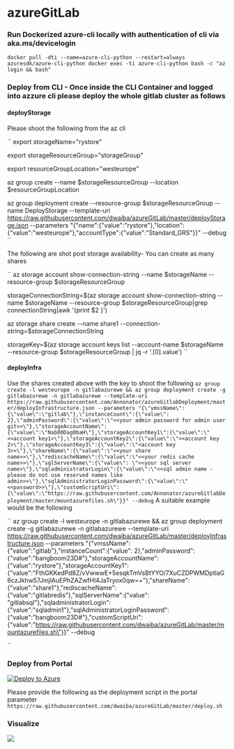 # azureGitLab

### Run Dockerized azure-cli locally with authentication of cli via aka.ms/devicelogin

``
docker pull -dti --name=azure-cli-python --restart=always azuresdk/azure-cli-python
docker exec -ti azure-cli-python bash -c "az login && bash"
``
### Deploy from CLI - Once inside the CLI Container and logged into azzure cli please deploy the whole gitlab cluster as follows

#### deployStorage
Please shoot the following from the az cli

``
export storageName="rystore"

export storageResourceGroup="storageGroup"

export resourceGroupLocation="westeurope"

az group create --name $storageResourceGroup --location $resourceGroupLocation

az group deployment create --resource-group $storageResourceGroup --name DeployStorage --template-uri https://raw.githubusercontent.com/dwaiba/azureGitLab/master/deployStorage.json --parameters "{\"name\":{\"value\":\"rystore\"},\"location\":{\"value\":\"westeurope\"},\"accountType\":{\"value\":\"Standard_GRS\"}}" --debug
``

The following are shot post storage availability- You can create as many shares

``
az storage account show-connection-string --name $storageName --resource-group $storageResourceGroup


storageConnectionString=$(az storage account show-connection-string --name $storageName --resource-group $storageResourceGroup|grep connectionString|awk '{print $2 }')

az storage share create --name share1 --connection-string=$storageConnectionString

storageKey=$(az storage account keys list --account-name $storageName --resource-group $storageResourceGroup | jq -r '.[0].value')
``

#### deployInfra
Use the shares created above with the key to shoot the following
``
az group create -l westeurope -n gitlabazurewe && az group deployment create -g gitlabazurewe -n gitlabazurewe --template-uri https://raw.githubusercontent.com/Annonator/azureGitlabDeployment/master/deployInfrastructure.json --parameters "{\"vmssName\":{\"value\":\"gitlab\"},\"instanceCount\":{\"value\": 2},\"adminPassword\":{\"value\":\"<<your admin password for admin user git>>\"},\"storageAccountName\":{\"value\":\"Nab00Dag0baH\"},\"storageAccountKey1\":{\"value\":\"<<account key1>\"},\"storageAccountKey2\":{\"value\":\"<<account key 2>\"},\"storageAccountKey3\":{\"value\":\"<account key 3>>\"},\"shareName\":{\"value\":\"<<your share name>>\"},\"rediscacheName\":{\"value\":\"<<your redis cache name>>\"},\"sqlServerName\":{\"value\": \"<<your sql server name>\"},\"sqladministratorLogin\":{\"value\":\"<<sql admin name - please do not use reserved names like admin>>\"},\"sqlAdministratorLoginPassword\":{\"value\":\"<<password>>\"},\"customScriptUri\":{\"value\":\"https://raw.githubusercontent.com/Annonator/azureGitlabDeployment/master/mountazurefiles.sh\"}}" --debug
``
A suitable example would be the following

``
az group create -l westeurope -n gitlabazurewe && az group deployment create -g gitlabazurewe -n gitlabazurewe --template-uri https://raw.githubusercontent.com/dwaiba/azureGitLab/master/deployInfrastructure.json --parameters "{\"vmssName\":{\"value\":\"gitlab\"},\"instanceCount\":{\"value\": 2},\"adminPassword\":{\"value\":\"bangboom23D#\"},\"storageAccountName\":{\"value\":\"rystore\"},\"storageAccountKey1\":{\"value\":\"FthGKKedPd8Z/vVwwwE+5esqkTmVsBtYYO/7XuCZDPWMDptlaG6czJkhw57JmjlAuEPhZAZwfHl4JaTryox0qw==\"},\"shareName\":{\"value\":\"share1\"},\"rediscacheName\":{\"value\":\"gitlabredis\"},\"sqlServerName\":{\"value\": \"gitlabsql\"},\"sqladministratorLogin\":{\"value\":\"sqladmin1\"},\"sqlAdministratorLoginPassword\":{\"value\":\"bangboom23D#\"},\"customScriptUri\":{\"value\":\"https://raw.githubusercontent.com/dwaiba/azureGitLab/master/mountazurefiles.sh\"}}" --debug

``

### Deploy from Portal

<a href="https://preview.portal.azure.com/#create/Microsoft.Template/uri/https%3A%2F%2Fraw.githubusercontent.com%2Fdwaiba%2FazureGitLab%2Fmaster%2FdeployInfrastructure.json" target="_blank"><img alt="Deploy to Azure" src="https://camo.githubusercontent.com/9285dd3998997a0835869065bb15e5d500475034/687474703a2f2f617a7572656465706c6f792e6e65742f6465706c6f79627574746f6e2e706e67" /></a>

Please provide the following as the deployment script in the portal parameter
``
https://raw.githubusercontent.com/dwaiba/azureGitLab/master/deploy.sh
``
### Visualize
<a href="http://armviz.io/#/?load=https://preview.portal.azure.com/#create/Microsoft.Template/uri/https%3A%2F%2Fraw.githubusercontent.com%2Fdwaiba%2FazureGitLab%2Fmaster%2FdeployInfrastructure.json" target="_blank">  <img src="http://armviz.io/visualizebutton.png" /> </a> 
